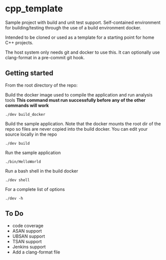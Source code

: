 # cpp_template
Sample project with build and unit test support. Self-contained environment for building/testing through the use of a build environment docker.

Intended to be cloned or used as a template for a starting point for home C++ projects.

The host system only needs git and docker to use this. It can optionally use clang-format in a pre-commit git hook.

## Getting started
From the root directory of the repo:

Build the docker image used to compile the application and run analysis tools
**This command must run successfully before any of the other commands will work**
```
./dev build_docker
```
Build the sample application. Note that the docker mounts the root dir of the repo so files are never copied into the build docker. You can edit your source locally in the repo
```
./dev build
```
Run the sample application
```
./bin/HelloWorld
```    
Run a bash shell in the build docker
```
./dev shell
```
For a complete list of options
```
./dev -h
```
## To Do
- code coverage
- ASAN support
- UBSAN support
- TSAN support
- Jenkins support
- Add a clang-format file
